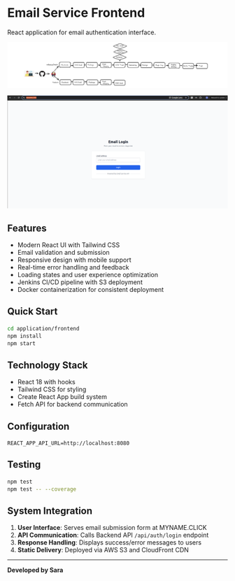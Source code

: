 # Email Service Frontend

React application for email authentication interface.

![Frontend CI](../../diagrams/frontend_ci.png)

![Login Application](../../diagrams/login_app.png)

## Features

- Modern React UI with Tailwind CSS
- Email validation and submission
- Responsive design with mobile support
- Real-time error handling and feedback
- Loading states and user experience optimization
- Jenkins CI/CD pipeline with S3 deployment
- Docker containerization for consistent deployment

## Quick Start

```bash
cd application/frontend
npm install
npm start
```

## Technology Stack

- React 18 with hooks
- Tailwind CSS for styling
- Create React App build system
- Fetch API for backend communication

## Configuration

```env
REACT_APP_API_URL=http://localhost:8080
```

## Testing

```bash
npm test
npm test -- --coverage
```

## System Integration

1. **User Interface**: Serves email submission form at MYNAME.CLICK
2. **API Communication**: Calls Backend API `/api/auth/login` endpoint
3. **Response Handling**: Displays success/error messages to users
4. **Static Delivery**: Deployed via AWS S3 and CloudFront CDN

---

**Developed by Sara**